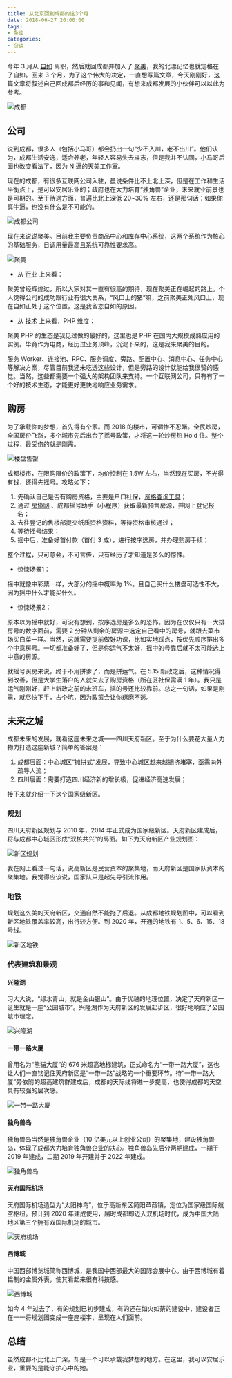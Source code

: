```yaml
---
title: 从北京回到成都的这3个月
date: 2018-06-27 20:00:00
tags:
- 杂谈
categories:
- 杂谈
---
```


今年 3 月从 [自如](http://www.ziroom.com) 离职，然后就回成都并加入了 [聚美](http://www.jumei.com)，我的北漂记忆也就定格在了自如。回来 3 个月，为了这个伟大的决定，一直想写篇文章，今天刚刚好，这篇文章将叙述自己回成都后经历的事和见闻，有想来成都发展的小伙伴可以以此为参考。

![成都](//img1.fanhaobai.com/2018/06/beijing-to-chengdu/234987d5-3dd2-4736-b32c-b843ff42505e.jpg)<!--more-->

## 公司

说到成都，很多人（包括小马哥）都会扔出一句“少不入川，老不出川”。他们认为，成都生活安逸，适合养老，年轻人容易失去斗志，但是我并不认同，小马哥后面也改变看法了，因为 N 逼的天美工作室。

现在的成都，有很多互联网公司入驻，虽说条件比不上北上深，但是在工作和生活平衡点上，是可以安居乐业的；政府也在大力培育“独角兽”企业，未来就业前景也是可期的。至于待遇方面，普遍比北上深低 20~30% 左右，还是那句话：如果你真牛逼，也没有什么是不可能的。

![成都公司](//img3.fanhaobai.com/2018/06/beijing-to-chengdu/6054d4bf-b6fe-4dac-ab25-4f6653bc880f.jpg)

现在来说说聚美。目前我主要负责商品中心和库存中心系统，这两个系统作为核心的基础服务，日调用量最高且系统可靠性要求高。

![聚美](//img4.fanhaobai.com/2018/06/beijing-to-chengdu/745d2ec3-6618-4fc0-9f30-4bee52496670.jpg)

* 从 [行业](#) 上来看：

聚美曾经辉煌过，所以大家对其一直有很高的期待，现在聚美正在崛起的路上。个人觉得公司的成功跟行业有很大关系，“风口上的猪”嘛，之前聚美正处风口上，现在自如正处于这个位置，这是我留恋自如的原因。

* 从 [技术](#) 上来看，PHP 维度：

聚美 PHP 的生态是我见过做的最好的，这里也是 PHP 在国内大规模成熟应用的实例。毕竟作为电商，经历过业务顶峰，沉淀下来的，这是我来聚美的目的。

服务 Worker、连接池、RPC、服务调度、旁路、配置中心、消息中心、任务中心等解决方案，尽管目前我还未吃透这些设计，但是旁路的设计就能给我很赞的感觉。当然，这些都需要一个强大的架构团队来支持。一个互联网公司，只有有了一个好的技术生态，才能更好更快地响应业务需求。

## 购房

为了承载你的梦想，首先得有个家。而 2018 的楼市，可谓惨不忍睹。全民炒房，全国房价飞涨，多个城市先后出台了摇号政策，才将这一轮炒房热 Hold 住。整个过程，最受伤的就是刚需。

![楼盘售罄](//img5.fanhaobai.com/2018/06/beijing-to-chengdu/4c7fd01e-91ce-48f5-a47b-5ee6500a5d5d.jpg)

成都楼市，在限购限价的政策下，均价控制在 1.5W 左右，当然现在买房，不光得有钱，还得先摇号。攻略如下：

1. 先确认自己是否有购房资格，主要是户口社保，[资格查询工具](http://tool.ixiangzhu.net/limit/index)；
2. 通过 [房协网](https://www.cdfangxie.com) 、成都摇号助手（小程序）获取最新预售房源，并网上登记报名；
3. 去往登记的售楼部提交纸质资格资料，等待资格审核通过；
4. 等待摇号结果；
5. 摇中后，准备好首付款（首付 3 成），进行按序选房，并办理购房手续；

整个过程，只可意会，不可言传，只有经历了才知道是多么的惊悚。

* 惊悚场景1：

摇中就像中彩票一样，大部分的摇中概率为 1%。且自己买什么楼盘可选性不大，因为摇中什么才能买什么。

* 惊悚场景2：

原本以为摇中就好，可没有想到，按序选房是多么的恐怖。因为在仅仅只有一大排房号的数字面前，需要 2 分钟从剩余的房源中选定自己看中的房号，就跟去菜市场买白菜一样。当然，这就需要提前做好功课，比如实地踩点，按优先顺序排出多个中意房号。一切都准备好了，但是你运气不太好，摇中的号靠后就不太可能选上中意的房源。

就摇号买房来说，终于不用拼爹了，而是拼运气。在 5.15 新政之后，这种情况得到改善，但是大学生落户的人就失去了购房资格（所在区社保需满 1 年）。我只是运气刚刚好，赶上新政之前的末班车，摇的号还比较靠前。总之一句话，如果是刚需，就尽快下手，占个坑，因为政策会让你琢磨不透。

## 未来之城

成都未来的发展，就看这座未来之城——四川天府新区。至于为什么要花大量人力物力打造这座新城？简单的答案是：

1. 成都层面：中心城区“摊拼式”发展，导致中心城区越来越拥挤堵塞，亟需向外疏导人流；
2. 四川层面：需要打造四川经济新的增长极，促进经济高速发展；

接下来就介绍一下这个国家级新区。

### 规划

四川天府新区规划与 2010 年，2014 年正式成为国家级新区。天府新区建成后，将与成都中心城区形成“双核共兴”的局面。如下为天府新区产业规划图：

![新区规划](//img0.fanhaobai.com/2018/06/beijing-to-chengdu/53bc46b9-b1eb-4c3d-88ff-68b44bce5429.jpg)

我在网上看过一句话，说高新区是民营资本的聚集地，而天府新区是国家队资本的聚集地。我觉得应该说，国家队只是起先导引流作用。

### 地铁

规划这么美的天府新区，交通自然不能拖了后退。从成都地铁规划图中，可以看到新区地铁覆盖率较高，出行较方便。到 2020 年，开通的地铁有 1、5、6、15、18 号线。

![新区地铁](//img1.fanhaobai.com/2018/06/beijing-to-chengdu/0f8ebfc5-3d54-489e-9dc3-ee74bd4d61d0.jpg)

### 代表建筑和景观

#### 兴隆湖

习大大说，“绿水青山，就是金山银山”。由于优越的地理位置，决定了天府新区一诞生就是一座“公园城市”。兴隆湖作为天府新区的发展起步区，很好地响应了公园城市理念。

![兴隆湖](//img2.fanhaobai.com/2018/06/beijing-to-chengdu/0149bcaf-f380-4ef3-b6e1-331b452d636a.jpg)

#### 一带一路大厦

曾用名为“熊猫大厦”的 676 米超高地标建筑，正式命名为“一带一路大厦”，这也让人们一直铭记住天府新区是“一带一路”战略的一个重要环节。待“一带一路大厦”旁依附的超高建筑群建成后，成都的天际线将进一步提高，也使得成都的天空具有较强的层次感。

![一带一路大厦](//img3.fanhaobai.com/2018/06/beijing-to-chengdu/8111a4fc-7b66-11e8-adc0-fa7ae01bbebc.jpg)

#### 独角兽岛

独角兽岛当然是独角兽企业（10 亿美元以上创业公司）的聚集地，建设独角兽岛，体现了成都大力培育独角兽企业的决心。独角兽岛先后分两期建成，一期于 2019 年建成，二期 2019 年开建并于 2022 年建成。

![独角兽岛](//img4.fanhaobai.com/2018/06/beijing-to-chengdu/88d071da-7b6d-11e8-adc0-fa7ae01bbebc.jpg)

#### 天府国际机场

天府国际机场造型为“太阳神鸟”，位于高新东区简阳芦葭镇，定位为国家级国际航空枢纽。预计到 2020 年建成使用，届时成都即迈入双机场时代，成为中国大陆地区第三个拥有双国际机场的城市。

![天府机场](//img5.fanhaobai.com/2018/06/beijing-to-chengdu/30121dc4-7b67-11e8-adc0-fa7ae01bbebc.jpg)

#### 西博城

中国西部博览城简称西博城，是我国中西部最大的国际会展中心。由于西博城有着铝制的金属外表，使其看起来很有科技感。

![西博城](//img0.fanhaobai.com/2018/06/beijing-to-chengdu/de39aeb3-5481-4181-a45c-b503ec16cd0a.jpg)

如今 4 年过去了，有的规划已初步建成，有的还在如火如荼的建设中，建设者正在一一将规划图变成一座座楼宇，呈现在人们面前。

## 总结

虽然成都不比北上广深，却是一个可以承载我梦想的地方。在这里，我可以安居乐业，重要的是能守护心中的她。

